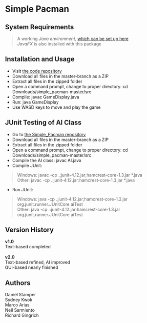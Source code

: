 # Simple Pacman

## System Requirements
>A working *Java environment*, [which can be set up here](https://www.oracle.com/technetwork/java/javase/downloads/index.html) <br/>
>*JavaFX* is also installed with this package

## Installation and Usage
+ Visit [the code repository](https://github.com/quickaccount/simple_pacman) <br/>
+ Download all files in the master-branch as a ZIP <br/>
+ Extract all files in the zipped folder <br/>
+ Open a command prompt, change to proper directory: cd Downloads/simple_pacman-master/src <br/>
+ Compile: javac GameDisplay.java <br/>
+ Run: java GameDisplay <br/>
+ Use WASD keys to move and play the game

## JUnit Testing of AI Class
- Go to [the Simple_Pacman repository](https://github.com/quickaccount/simple_pacman) <br/>
- Download all files in the master-branch as a ZIP <br/>
- Extract all files in the zipped folder <br/>
- Open a command prompt, change to proper directory: cd Downloads/simple_pacman-master/src <br/>
- Compile the AI class: javac AI.java <br/>
- Compile JUnit: <br/>
>Windows: javac -cp .;junit-4.12.jar;hamcrest-core-1.3.jar *.java <br/>
>Other: javac -cp .:junit-4.12.jar:hamcrest-core-1.3.jar *.java <br/>
- Run JUnit: <br/>
>Windows: java -cp .;junit-4.12.jar;hamcrest-core-1.3.jar org.junit.runner.JUnitCore aiTest <br/>
>Other: java -cp .:junit-4.12.jar:hamcrest-core-1.3.jar org.junit.runner.JUnitCore aiTest <br/>

## Version History
**v1.0** <br/> 
Text-based completed <br/><br/>
**v2.0** <br/>
Text-based refined, AI improved <br/>
GUI-based nearly finished

## Authors
Daniel Stamper <br/>
Sydney Kwok <br/>
Marco Arias <br/>
Neil Sarmiento <br/>
Richard Gingrich <br/>
